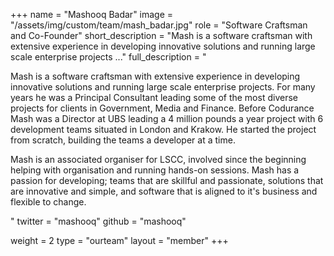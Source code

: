 +++
name = "Mashooq Badar"
image = "/assets/img/custom/team/mash_badar.jpg"
role = "Software Craftsman and Co-Founder"
short_description = "Mash is a software craftsman with extensive experience in developing innovative solutions and running large scale enterprise projects ..."
full_description = "<p>Mash is a software craftsman with extensive experience in developing innovative solutions and running large scale enterprise projects. For many years he was a Principal Consultant leading some of the most diverse projects for clients in Government, Media and Finance. Before Codurance Mash was a Director at UBS leading a 4 million pounds a year project with 6 development teams situated in London and Krakow. He started the project from scratch, building the teams a developer at a time.</p><p>Mash is an associated organiser for LSCC, involved since the beginning helping with organisation and running hands-on sessions. Mash has a passion for developing; teams that are skillful and passionate, solutions that are innovative and simple, and software that is aligned to it's business and flexible to change.</p>"
twitter = "mashooq"
github = "mashooq"

weight = 2
type = "ourteam"
layout = "member"
+++